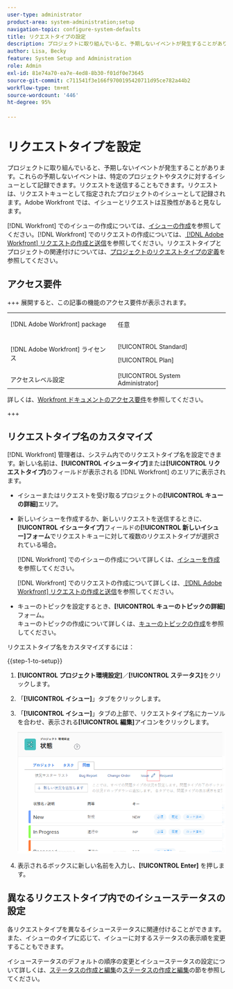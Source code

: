 ```yaml
---
user-type: administrator
product-area: system-administration;setup
navigation-topic: configure-system-defaults
title: リクエストタイプの設定
description: プロジェクトに取り組んでいると、予期しないイベントが発生することがあります。これらの予期しないイベントは、特定のプロジェクトやタスクに対するイシューとして記録できます。リクエストを送信することもできます。リクエストは、リクエストキューとして指定されたプロジェクトのイシューとして記録されます。Adobe Workfront では、イシューとリクエストは互換性があると見なします。
author: Lisa, Becky
feature: System Setup and Administration
role: Admin
exl-id: 81e74a70-ea7e-4ed8-8b30-f01df0e73645
source-git-commit: c711541f3e166f9700195420711d95ce782a44b2
workflow-type: tm+mt
source-wordcount: '446'
ht-degree: 95%

---
```


# リクエストタイプを設定

プロジェクトに取り組んでいると、予期しないイベントが発生することがあります。これらの予期しないイベントは、特定のプロジェクトやタスクに対するイシューとして記録できます。リクエストを送信することもできます。リクエストは、リクエストキューとして指定されたプロジェクトのイシューとして記録されます。Adobe Workfront では、イシューとリクエストは互換性があると見なします。

[!DNL Workfront] でのイシューの作成については、[イシューの作成](../../../manage-work/issues/manage-issues/create-issues.md)を参照してください。[!DNL Workfront] でのリクエストの作成については、[ [!DNL Adobe Workfront] リクエストの作成と送信](../../../manage-work/requests/create-requests/create-submit-requests.md)を参照してください。リクエストタイプとプロジェクトの関連付けについては、[プロジェクトのリクエストタイプの定義](../../../manage-work/requests/create-and-manage-request-queues/define-request-types-for-project.md)を参照してください。

## アクセス要件

+++ 展開すると、この記事の機能のアクセス要件が表示されます。

<table style="table-layout:auto"> 
 <col> 
 <col> 
 <tbody> 
  <tr> 
   <td>[!DNL Adobe Workfront] package</td> 
   <td><p>任意</p></td> 
  </tr> 
  <tr> 
   <td>[!DNL Adobe Workfront] ライセンス</td> 
   <td><p>[!UICONTROL Standard]</p>
       <p>[!UICONTROL Plan]</p></td>
  </tr> 
  <tr> 
   <td>アクセスレベル設定</td> 
   <td>[!UICONTROL System Administrator]</td> 
  </tr> 
 </tbody> 
</table>

詳しくは、[Workfront ドキュメントのアクセス要件](/help/quicksilver/administration-and-setup/add-users/access-levels-and-object-permissions/access-level-requirements-in-documentation.md)を参照してください。

+++

<!--
THIS IS DRAFTED IN FLARE
<h2>Set what issue or request types are allowed for a project</h2>
<p>You can organize the kind of issues or requests that are logged in Workfront by Request Types. This organization is useful for reporting reasons and for helping users understand what kind of unexpected work might occur during the lifetime of a project.</p>
<p>You can specify the type of requests that can be logged on a project when you configure the <strong>Queue Details</strong> area for the project. </p>
<ol>
<li value="1"> <p> Click <strong>Projects</strong> in the Main Menu. <img src="assets/main-menu-icon.png"> </p> </li>
<li value="2">Click the name of the project to open it.</li>
<li value="3"> In the left panel, click <strong>Queue Details</strong>. </li>
<li value="4"> <p>In the <strong>Queue Properties</strong> section, select the <strong>Request Types</strong> you want for the project.</p> <note type="note">
You must have at least one request type selected. You can select multiple request types.
</note> </li>
<li value="5"> <p>Click <strong>Save</strong>.</p> <p>The request types you specified will be available to select when you enter a new issue on a task or a project, or when you submit a new request to the project.</p> </li>
</ol>
</div>
-->

## リクエストタイプ名のカスタマイズ

[!DNL Workfront] 管理者は、システム内でのリクエストタイプ名を設定できます。新しい名前は、**[!UICONTROL イシュータイプ]**&#x200B;または&#x200B;**[!UICONTROL リクエストタイプ]**&#x200B;のフィールドが表示される [!DNL Workfront] のエリアに表示されます。

* イシューまたはリクエストを受け取るプロジェクトの&#x200B;**[!UICONTROL キューの詳細]**&#x200B;エリア。
* 新しいイシューを作成するか、新しいリクエストを送信するときに、**[!UICONTROL イシュータイプ]**&#x200B;フィールドの&#x200B;**[!UICONTROL 新しいイシュー]フォーム**&#x200B;でリクエストキューに対して複数のリクエストタイプが選択されている場合。

  [!DNL Workfront] でのイシューの作成について詳しくは、[イシューを作成](../../../manage-work/issues/manage-issues/create-issues.md)を参照してください。

  [!DNL Workfront] でのリクエストの作成について詳しくは、[ [!DNL Adobe Workfront]  リクエストの作成と送信](../../../manage-work/requests/create-requests/create-submit-requests.md)を参照してください。

* キューのトピックを設定するとき、**[!UICONTROL キューのトピックの詳細]**&#x200B;フォーム。\
   キューのトピックの作成について詳しくは、[キューのトピックの作成](../../../manage-work/requests/create-and-manage-request-queues/create-queue-topics.md)を参照してください。

リクエストタイプ名をカスタマイズするには：

{{step-1-to-setup}}

1. **[!UICONTROL プロジェクト環境設定]**／**[!UICONTROL ステータス]**&#x200B;をクリックします。

1. 「**[!UICONTROL イシュー]**」タブをクリックします。
1. 「**[!UICONTROL イシュー]**」タブの上部で、リクエストタイプ名にカーソルを合わせ、表示される&#x200B;**[!UICONTROL 編集]**&#x200B;アイコンをクリックします。

   ![ リクエストタイプ名を編集 ](assets/edit-request-type-name-nwe.png)

1. 表示されるボックスに新しい名前を入力し、**[!UICONTROL Enter]** を押します。

## 異なるリクエストタイプ内でのイシューステータスの設定

各リクエストタイプを異なるイシューステータスに関連付けることができます。また、イシューのタイプに応じて、イシューに対するステータスの表示順を変更することもできます。

イシューステータスのデフォルトの順序の変更とイシューステータスの設定について詳しくは、[ステータスの作成と編集](../../../administration-and-setup/customize-workfront/creating-custom-status-and-priority-labels/create-or-edit-a-status.md)の[ステータスの作成と編集](../../../administration-and-setup/customize-workfront/creating-custom-status-and-priority-labels/create-or-edit-a-status.md)の節を参照してください。
